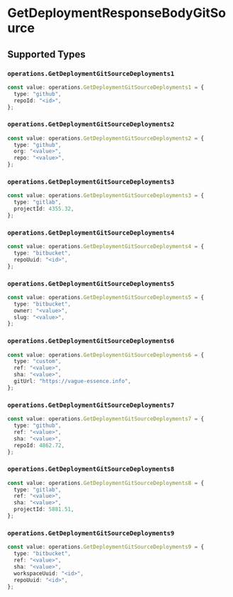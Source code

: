# GetDeploymentResponseBodyGitSource


## Supported Types

### `operations.GetDeploymentGitSourceDeployments1`

```typescript
const value: operations.GetDeploymentGitSourceDeployments1 = {
  type: "github",
  repoId: "<id>",
};
```

### `operations.GetDeploymentGitSourceDeployments2`

```typescript
const value: operations.GetDeploymentGitSourceDeployments2 = {
  type: "github",
  org: "<value>",
  repo: "<value>",
};
```

### `operations.GetDeploymentGitSourceDeployments3`

```typescript
const value: operations.GetDeploymentGitSourceDeployments3 = {
  type: "gitlab",
  projectId: 4355.32,
};
```

### `operations.GetDeploymentGitSourceDeployments4`

```typescript
const value: operations.GetDeploymentGitSourceDeployments4 = {
  type: "bitbucket",
  repoUuid: "<id>",
};
```

### `operations.GetDeploymentGitSourceDeployments5`

```typescript
const value: operations.GetDeploymentGitSourceDeployments5 = {
  type: "bitbucket",
  owner: "<value>",
  slug: "<value>",
};
```

### `operations.GetDeploymentGitSourceDeployments6`

```typescript
const value: operations.GetDeploymentGitSourceDeployments6 = {
  type: "custom",
  ref: "<value>",
  sha: "<value>",
  gitUrl: "https://vague-essence.info",
};
```

### `operations.GetDeploymentGitSourceDeployments7`

```typescript
const value: operations.GetDeploymentGitSourceDeployments7 = {
  type: "github",
  ref: "<value>",
  sha: "<value>",
  repoId: 4862.72,
};
```

### `operations.GetDeploymentGitSourceDeployments8`

```typescript
const value: operations.GetDeploymentGitSourceDeployments8 = {
  type: "gitlab",
  ref: "<value>",
  sha: "<value>",
  projectId: 5881.51,
};
```

### `operations.GetDeploymentGitSourceDeployments9`

```typescript
const value: operations.GetDeploymentGitSourceDeployments9 = {
  type: "bitbucket",
  ref: "<value>",
  sha: "<value>",
  workspaceUuid: "<id>",
  repoUuid: "<id>",
};
```

